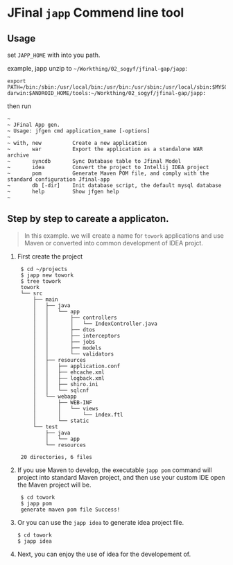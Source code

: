# JFinal `japp` Commend line tool

## Usage

set `JAPP_HOME` with into you path.

example, japp unzip to `~/Workthing/02_sogyf/jfinal-gap/japp`:
    
    export PATH=/bin:/sbin:/usr/local/bin:/usr/bin:/usr/sbin:/usr/local/sbin:$MYSQL_HOME/bin:/opt/X11/bin:$NPM_APP/bin:$PYTHON_APP:$HOME/.rvm/bin:$RUBY_APP/bin:$TEXLIVE_HOME/bin/universal-darwin:$ANDROID_HOME/tools:~/Workthing/02_sogyf/jfinal-gap/japp:


then run

    ~
    ~ JFinal App gen.
    ~ Usage: jfgen cmd application_name [-options]
    ~
    ~ with, new          Create a new application
    ~       war          Export the application as a standalone WAR archive
    ~       syncdb       Sync Database table to Jfinal Model
    ~       idea         Convert the project to Intellij IDEA project
    ~       pom          Generate Maven POM file, and comply with the standard configuration Jfinal-app
    ~       db [-dir]    Init database script, the default mysql database
    ~       help         Show jfgen help
    ~

## Step by step to careate a applicaton.
> In this example. we will create a name for `towork` applications and use Maven or converted into common development of IDEA projct.

1. First create the project
	
		$ cd ~/projects
		$ japp new towork
		$ tree towork
		towork
		└── src
    		├── main
    		│   ├── java
    		│   │   └── app
    		│   │       ├── controllers
    		│   │       │   └── IndexController.java
    		│   │       ├── dtos
    		│   │       ├── interceptors
    		│   │       ├── jobs
    		│   │       ├── models
    		│   │       └── validators
    		│   ├── resources
    		│   │   ├── application.conf
    		│   │   ├── ehcache.xml
    		│   │   ├── logback.xml
    		│   │   ├── shiro.ini
    		│   │   └── sqlcnf
    		│   └── webapp
    		│       ├── WEB-INF
    		│       │   └── views
    		│       │       └── index.ftl
    		│       └── static
    		└── test
        		├── java
        		│   └── app
        		└── resources

		20 directories, 6 files

2. If you use Maven to develop, the executable `japp pom` command will project into standard Maven project, and then use your custom IDE open the Maven project will be.
		
		$ cd towork
		$ japp pom
		generate maven pom file Success!
		
3.  Or you can use the `japp idea` to generate idea project file.
		
		$ cd towork
		$ japp idea
		
4. Next, you can enjoy the use of idea for the developement of.